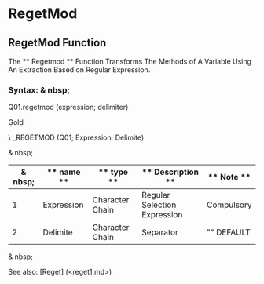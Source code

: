# RegetMod

## RegetMod Function

The ** Regetmod ** Function Transforms The Methods of A Variable Using An Extraction Based on Regular Expression.

### Syntax: & nbsp;

Q01.regetmod (expression; delimiter)

Gold

\ _REGETMOD (Q01; Expression; Delimite)

& nbsp;

| & nbsp; | ** name ** | ** type ** | ** Description ** | ** Note ** |
| --- | --- | --- | --- | --- |
| &#49; | Expression | Character Chain | Regular Selection Expression | Compulsory |
| &#50; | Delimite | Character Chain | Separator | "" DEFAULT |

& nbsp;

See also: [Reget] (<reget1.md>)